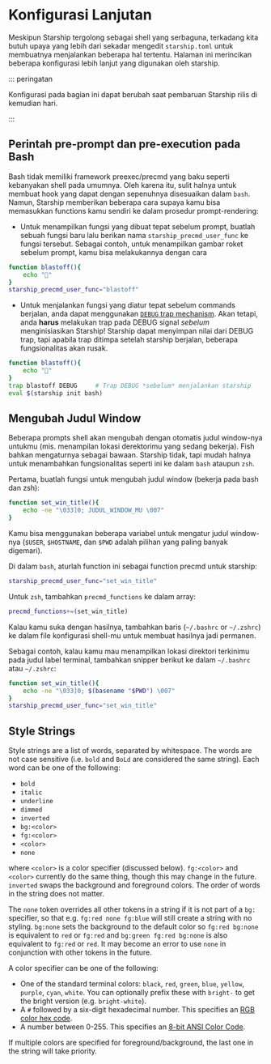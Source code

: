 # Konfigurasi Lanjutan

Meskipun Starship tergolong sebagai shell yang serbaguna, terkadang kita butuh upaya yang lebih dari sekadar mengedit `starship.toml` untuk membuatnya menjalankan beberapa hal tertentu. Halaman ini merincikan beberapa konfigurasi lebih lanjut yang digunakan oleh starship.

::: peringatan

Konfigurasi pada bagian ini dapat berubah saat pembaruan Starship rilis di kemudian hari.

:::

## Perintah pre-prompt dan pre-execution pada Bash

Bash tidak memiliki framework preexec/precmd yang baku seperti kebanyakan shell pada umumnya. Oleh karena itu, sulit halnya untuk membuat hook yang dapat dengan sepenuhnya disesuaikan dalam `bash`. Namun, Starship memberikan beberapa cara supaya kamu bisa memasukkan functions kamu sendiri ke dalam prosedur prompt-rendering:

- Untuk menampilkan fungsi yang dibuat tepat sebelum prompt, buatlah sebuah fungsi baru lalu berikan nama `starship_precmd_user_func` ke fungsi tersebut. Sebagai contoh, untuk menampilkan gambar roket sebelum prompt, kamu bisa melakukannya dengan cara

```bash
function blastoff(){
    echo "🚀"
}
starship_precmd_user_func="blastoff"
```

- Untuk menjalankan fungsi yang diatur tepat sebelum commands berjalan, anda dapat menggunakan [`DEBUG` trap mechanism](https://jichu4n.com/posts/debug-trap-and-prompt_command-in-bash/). Akan tetapi, anda **harus** melakukan trap pada DEBUG signal *sebelum* menginisiasikan Starship! Starship dapat menyimpan nilai dari DEBUG trap, tapi apabila trap ditimpa setelah starship berjalan, beberapa fungsionalitas akan rusak.

```bash
function blastoff(){
    echo "🚀"
}
trap blastoff DEBUG     # Trap DEBUG *sebelum* menjalankan starship
eval $(starship init bash)
```

## Mengubah Judul Window

Beberapa prompts shell akan mengubah dengan otomatis judul window-nya untukmu (mis. menampilan lokasi derektorimu yang sedang bekerja). Fish bahkan mengaturnya sebagai bawaan. Starship tidak, tapi mudah halnya untuk menambahkan fungsionalitas seperti ini ke dalam `bash` ataupun `zsh`.

Pertama, buatlah fungsi untuk mengubah judul window (bekerja pada bash dan zsh):

```bash
function set_win_title(){
    echo -ne "\033]0; JUDUL_WINDOW_MU \007"
}
```

Kamu bisa menggunakan beberapa variabel untuk mengatur judul window-nya (`$USER`, `$HOSTNAME`, dan `$PWD` adalah pilihan yang paling banyak digemari).

Di dalam `bash`, aturlah function ini sebagai function precmd untuk starship:

```bash
starship_precmd_user_func="set_win_title"
```

Untuk `zsh`, tambahkan `precmd_functions` ke dalam array:

```bash
precmd_functions+=(set_win_title)
```

Kalau kamu suka dengan hasilnya, tambahkan baris (`~/.bashrc` or `~/.zshrc`) ke dalam file konfigurasi shell-mu untuk membuat hasilnya jadi permanen.

Sebagai contoh, kalau kamu mau menampilkan lokasi direktori terkinimu pada judul label terminal, tambahkan snipper berikut ke dalam `~/.bashrc` atau `~/.zshrc`:

```bash
function set_win_title(){
    echo -ne "\033]0; $(basename "$PWD") \007"
}
starship_precmd_user_func="set_win_title"
```

## Style Strings

Style strings are a list of words, separated by whitespace. The words are not case sensitive (i.e. `bold` and `BoLd` are considered the same string). Each word can be one of the following:

  - `bold`
  - `italic`
  - `underline`
  - `dimmed`
  - `inverted`
  - `bg:<color>`
  - `fg:<color>`
  - `<color>`
  - `none`

where `<color>` is a color specifier (discussed below). `fg:<color>` and `<color>` currently do the same thing, though this may change in the future. `inverted` swaps the background and foreground colors. The order of words in the string does not matter.

The `none` token overrides all other tokens in a string if it is not part of a `bg:` specifier, so that e.g. `fg:red none fg:blue` will still create a string with no styling. `bg:none` sets the background to the default color so `fg:red bg:none` is equivalent to `red` or `fg:red` and `bg:green fg:red bg:none` is also equivalent to `fg:red` or `red`. It may become an error to use `none` in conjunction with other tokens in the future.

A color specifier can be one of the following:

 - One of the standard terminal colors: `black`, `red`, `green`, `blue`, `yellow`, `purple`, `cyan`, `white`. You can optionally prefix these with `bright-` to get the bright version (e.g. `bright-white`).
 - A `#` followed by a six-digit hexadecimal number. This specifies an [RGB color hex code](https://www.w3schools.com/colors/colors_hexadecimal.asp).
 - A number between 0-255. This specifies an [8-bit ANSI Color Code](https://i.stack.imgur.com/KTSQa.png).

If multiple colors are specified for foreground/background, the last one in the string will take priority.
